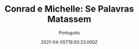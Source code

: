 ---
id: '5ce048f5-d1b1-4cba-bcd0-7931b236b85d'
type: 'movie' # Filme, Série, Anime
title: "Conrad e Michelle: Se Palavras Matassem"
synopsis: ["Conrad e Michelle são dois adolescentes depressivos que moram em cidades diferentes e se falam por meio de mensagens de texto. Mas o relacionamento chega a um desfecho trágico quando a garota passa a incentivar o menino em seu desejo de suicídio. Baseado em um chocante caso real que levantou um debate sobre saúde mental e segurança na Internet.",
]
originalTitle: "Conrad & Michelle: If Words Could Kill"
date: '2021-04-05T19:50:23.000Z'
update: '2021-04-05T19:50:23.000Z'
releaseDate: '2018-09-23T03:00:00.000Z'
imdb:
  rating: '5.4' # 8.5
  id: '' # tt0470752
duration: '1h 27 Min'
trailer:
  urls: [
    'PX-Kf_Jvg44',
  ]
tags: ['720p', '1080p']
genre: ['Drama'] #
quality: 'WEB-DL' # BluRay, WEB-DL, HDTV, WEB-DL4K, WEB-DLe
format: 'Mkv' # MKV, MP4, TS
audio: 'Português, Espanhol' # Dublado, Legendado, Dual Audio, Dub & Leg
subtitle: 'Português' # Português, inglês,
size: '2.05 GB | 3.63 GB' # 4.8 GB
audioQuality: 10
videoQuality: 10
directors: []
#  - name: 'Lana Wachowski'
#    image: ''
#  - name: 'Lilly Wachowski'
#    image: ''
cast: []
#  - name: 'Keanu Reeves'
#    image: ''
#    characterName: 'Neo'
writers: []
#  - name: ''
#    image: ''
maturityRating:
  age: '' # L , 10, 12, 14, 16, 18
  topics: [''] # Violence, Illegal drugs, Inappropriate Language, Legal Drugs, Sexual Content, Extreme Violence
###########################################
download:
  
  - url: 'magnet:?xt=urn:btih:E32F4DE407A9E3C7DD41389B4874F62B370CB416&dn=LAPUMiA.Org%20-%20Conrad%20e%20Michelle%20-%20Se%20Palavras%20Matassem%202019%205.1%20%28720p%29&tr=udp%3a%2f%2ftracker.openbittorrent.com%3a80%2fannounce&tr=udp%3a%2f%2ftracker.opentrackr.org%3a1337%2fannounce'
    resolution: '720p' # 720p, 1080p, 4K,
    audio: 'Dual Áudio' # Dublado, Legendado, Dual Audio
    size: '' # 4.8 GB
    quality: '' # BluRay, WEB-DL
    format: '' # MKV
  - url: 'magnet:?xt=urn:btih:287C6E8912460CB0DFD5C836C3980EA9EFC3F463&dn=LAPUMiA.Org%20-%20Conrad%20e%20Michelle%20-%20Se%20Palavras%20Matassem%202019%205.1%20%281080p%29&tr=udp%3a%2f%2ftracker.openbittorrent.com%3a80%2fannounce&tr=udp%3a%2f%2ftracker.opentrackr.org%3a1337%2fannounce'
    resolution: '1080p' # 720p, 1080p, 4K,
    audio: 'Dual Áudio' # Dublado, Legendado, Dual Audio
    size: '' # 4.8 GB
    quality: '' # BluRay, WEB-DL
    format: '' # MKV
images:
  cover: '/assets/movies/conrad-e-michelle-se-palavras-matassem.jpg'
  background: '/assets/movies/'
---